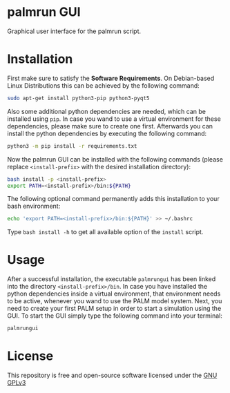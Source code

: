 # palmrun GUI

Graphical user interface for the palmrun script.


# Installation

First make sure to satisfy the **Software Requirements**. On Debian-based Linux Distributions this can be achieved by the following command:

``` bash
sudo apt-get install python3-pip python3-pyqt5
```

Also some additional python dependencies are needed, which can be installed using `pip`. In case you wand to use a virtual environment for these dependencies, please make sure to create one first. Afterwards you can install the python dependencies by executing the following command:

``` bash
python3 -m pip install -r requirements.txt
```

Now the palmrun GUI can be installed with the following commands (please replace `<install-prefix>` with the desired installation directory):

``` bash
bash install -p <install-prefix>
export PATH=<install-prefix>/bin:${PATH}
```

The following optional command permanently adds this installation to your bash environment:

``` bash
echo 'export PATH=<install-prefix>/bin:${PATH}' >> ~/.bashrc
```

Type `bash install -h` to get all available option of the `install` script.

# Usage

After a successful installation, the executable `palmrungui` has been linked into the directory `<install-prefix>/bin`. In case you have installed the python dependencies inside a virtual environment, that environment needs to be active, whenever you wand to use the PALM model system. Next, you need to create your first PALM setup in order to start a simulation using the GUI. To start the GUI simply type the following command into your terminal:

```bash
palmrungui
```


# License

This repository is free and open-source software licensed under the [GNU GPLv3](LICENSE)
